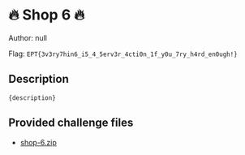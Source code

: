 # 🔥 Shop 6 🔥
Author: null

Flag: `EPT{3v3ry7hin6_i5_4_5erv3r_4cti0n_1f_y0u_7ry_h4rd_en0ugh!}`
## Description
```
{description}
```

## Provided challenge files
* [shop-6.zip](shop-6.zip)
